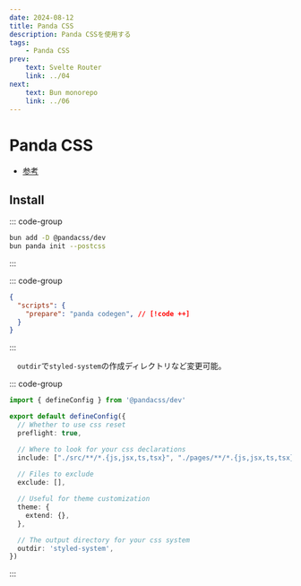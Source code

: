 ```yaml
---
date: 2024-08-12
title: Panda CSS
description: Panda CSSを使用する
tags: 
    - Panda CSS
prev:
    text: Svelte Router
    link: ../04
next:
    text: Bun monorepo 
    link: ../06
---
```


# Panda CSS

* [参考](https://panda-css.com/docs/installation/vite)

## Install
::: code-group
```sh [bun]
bun add -D @pandacss/dev
bun panda init --postcss
```
:::

::: code-group
```json [package.json]
{
  "scripts": {
    "prepare": "panda codegen", // [!code ++]
  }
}
```
:::

&emsp;`outdir`で`styled-system`の作成ディレクトリなど変更可能。

::: code-group
```ts [pnada.config.ts]
import { defineConfig } from '@pandacss/dev'

export default defineConfig({
  // Whether to use css reset
  preflight: true,

  // Where to look for your css declarations
  include: ["./src/**/*.{js,jsx,ts,tsx}", "./pages/**/*.{js,jsx,ts,tsx}"],
 
  // Files to exclude
  exclude: [],

  // Useful for theme customization
  theme: {
    extend: {},
  },

  // The output directory for your css system
  outdir: 'styled-system',
})
```
:::